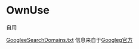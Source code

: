# OwnUse
自用

[GoogleeSearchDomains.txt](https://raw.githubusercontent.com/otherweb/OwnUse/main/GoogleeSearchDomains.txt) 信息来自于[Googleg官方](https://www.google.com/supported_domains)